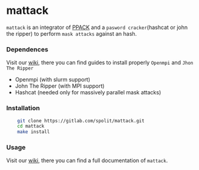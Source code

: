 # mattack
`mattack` is an integrator of [PPACK](https://gitlab.com/spolit/ppack) and a `pasword cracker`(hashcat or john the ripper) to perform `mask attacks` against an hash.

### Dependences
Visit our [wiki](https://gitlab.com/spolit/mattack/-/wikis/home), there you can find guides to install properly `Openmpi` and `Jhon The Ripper`

* Openmpi (with slurm support)
* John The Ripper (with MPI support)
* Hashcat (needed only for massively parallel mask attacks)


### Installation
```bash
    git clone https://gitlab.com/spolit/mattack.git
    cd mattack
    make install
```

### Usage
Visit our [wiki](https://gitlab.com/spolit/mattack/-/wikis/home), there you can find a full documentation of `mattack`.  
